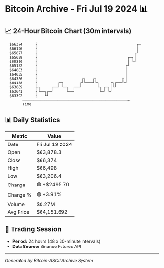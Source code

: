 # Bitcoin Archive - Fri Jul 19 2024 📊

## 📈 24-Hour Bitcoin Chart (30m intervals)

```
  $66374      ┤                                             ┌─ 
  $66126      ┤                                             │  
  $65877      ┤                                            ┌┘  
  $65629      ┤                                         ┌─┐│   
  $65380      ┤                                         │ └┘   
  $65132      ┤                                        ┌┘      
  $64883      ┤                                        │       
  $64635      ┤                                        │       
  $64386      ┤                    ┌┐   ┌┐           ┌┐│       
  $64138      ┤         ┌─┐       ┌┘└───┘└┐     ┌┐┌──┘└┘       
  $63889      ┼┐     ┌──┘ └─┐  ┌──┘       └┐ ┌─┐│└┘            
  $63641      ┤└──┐┌─┘      └──┘           └─┘ └┘              
  $63392      ┤   └┘                                           
        ────────────────────────────────────────────────→
        Time
```

## 📊 Daily Statistics

| Metric | Value |
|--------|-------|
| Date | Fri Jul 19 2024 |
| Open | $63,878.3 |
| Close | $66,374 |
| High | $66,498 |
| Low | $63,206.4 |
| Change | 🟢 +$2495.70 |
| Change % | 🟢 +3.91% |
| Volume | $0.27M |
| Avg Price | $64,151.692 |

## 📅 Trading Session

- **Period:** 24 hours (48 x 30-minute intervals)
- **Data Source:** Binance Futures API

---
*Generated by Bitcoin-ASCII Archive System*
